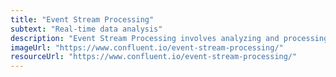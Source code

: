 ```yaml
---
title: "Event Stream Processing"
subtext: "Real-time data analysis"
description: "Event Stream Processing involves analyzing and processing a continuous flow of events in real-time to detect patterns, trends, or anomalies.<br><br>Imagine event stream processing as monitoring a live news feed and immediately reacting to any breaking stories."
imageUrl: "https://www.confluent.io/event-stream-processing/"
resourceUrl: "https://www.confluent.io/event-stream-processing/"
---
```

